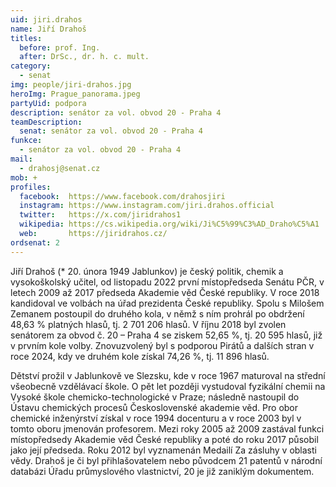 ```yaml
---
uid: jiri.drahos
name: Jiří Drahoš
titles:
  before: prof. Ing. 
  after: DrSc., dr. h. c. mult.
category: 
  - senat
img: people/jiri-drahos.jpg
heroImg: Prague_panorama.jpeg
partyUid: podpora
description: senátor za vol. obvod 20 - Praha 4
teamDescription:
  senat: senátor za vol. obvod 20 - Praha 4
funkce:
  - senátor za vol. obvod 20 - Praha 4
mail:
  - drahosj@senat.cz
mob: +
profiles:             
  facebook:  https://www.facebook.com/drahosjiri
  instagram: https://www.instagram.com/jiri.drahos.official
  twitter:   https://x.com/jiridrahos1
  wikipedia: https://cs.wikipedia.org/wiki/Ji%C5%99%C3%AD_Draho%C5%A1
  web:       https://jiridrahos.cz/
ordsenat: 2
---
```


Jiří Drahoš (* 20. února 1949 Jablunkov) je český politik, chemik a vysokoškolský učitel, od listopadu 2022 první místopředseda Senátu PČR, v letech 2009 až 2017 předseda Akademie věd České republiky. V roce 2018 kandidoval ve volbách na úřad prezidenta České republiky. Spolu s Milošem Zemanem postoupil do druhého kola, v němž s ním prohrál po obdržení 48,63 % platných hlasů, tj. 2 701 206 hlasů. V říjnu 2018 byl zvolen senátorem za obvod č. 20 – Praha 4 se ziskem 52,65 %, tj. 20 595 hlasů, již v prvním kole volby. Znovuzvolený byl s podporou Pirátů a dalších stran v roce 2024, kdy ve druhém kole získal 74,26 %, tj. 11 896 hlasů.

Dětství prožil v Jablunkově ve Slezsku, kde v roce 1967 maturoval na střední všeobecně vzdělávací škole. O pět let později vystudoval fyzikální chemii na Vysoké škole chemicko-technologické v Praze; následně nastoupil do Ústavu chemických procesů Československé akademie věd. Pro obor chemické inženýrství získal v roce 1994 docenturu a v roce 2003 byl v tomto oboru jmenován profesorem. Mezi roky 2005 až 2009 zastával funkci místopředsedy Akademie věd České republiky a poté do roku 2017 působil jako její předseda. Roku 2012 byl vyznamenán Medailí Za zásluhy v oblasti vědy. Drahoš je či byl přihlašovatelem nebo původcem 21 patentů v národní databázi Úřadu průmyslového vlastnictví, 20 je již zaniklým dokumentem.

